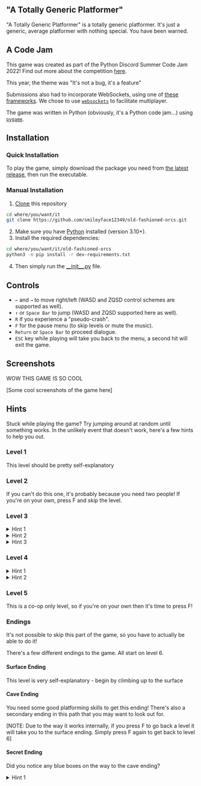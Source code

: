 ## "A Totally Generic Platformer"

"A Totally Generic Platformer" is a totally generic platformer. It's just a generic, average platformer with nothing special. You have been warned.

## A Code Jam
This game was created as part of the Python Discord Summer Code Jam 2022! Find out more about the competition [here](https://www.pythondiscord.com/events/code-jams/9/).

This year, the theme was "It's not a bug, it's a feature"

Submissions also had to incorporate WebSockets, using one of [these frameworks](https://www.pythondiscord.com/events/code-jams/9/frameworks/). We chose to use [`websockets`](https://github.com/aaugustin/websockets) to facilitate multiplayer.

The game was written in Python (obviously, it's a Python code jam...) using [`pygame`](https://github.com/pygame/pygame).

## Installation

### Quick Installation

To play the game, simply download the package you need from [the latest release](https://github.com/smileyface12349/old-fashioned-orcs/releases/latest), then run the executable.

### Manual Installation

1. [Clone](https://docs.github.com/en/repositories/creating-and-managing-repositories/cloning-a-repository) this repository
```bash
cd where/you/want/it
git clone https://github.com/smileyface12349/old-fashioned-orcs.git
```
2. Make sure you have [Python](https://www.python.org/downloads/) installed (version 3.10+).
3. Install the required dependencies:

```bash
cd where/you/want/it/old-fashioned-orcs
python3 -m pip install -r dev-requirements.txt
```

4. Then simply run the [\_\_init\_\_.py](__init__.py) file.


## Controls

- `←` and `→` to move right/left (WASD and ZQSD control schemes are supported as well).
- `↑` or `Space Bar` to jump (WASD and ZQSD supported here as well).
- `R` if you experience a "pseudo-crash".
- `F` for the pause menu (to skip levels or mute the music).
- `Return` or `Space Bar` to proceed dialogue.
- `ESC` key while playing will take you back to the menu, a second hit will exit the game.

## Screenshots

WOW THIS GAME IS SO COOL

[Some cool screenshots of the game here]

## Hints

Stuck while playing the game? Try jumping around at random until something works. In the unlikely event that doesn't work, here's a few hints to help you out.

### Level 1

This level should be pretty self-explanatory

### Level 2

If you can't do this one, it's probably because you need two people! If you're on your own, press F and skip the level.

### Level 3

<details>
<summary>Hint 1</summary>
Have you picked up the shovel (you have to approach it from the side - where your hands would be if you had any)
</details>

<details>
<summary>Hint 2</summary>
If you can't get back by going left, try going right first.
</details>

<details>
<summary>Hint 3</summary>
You have a shovel now. What does a shovel do?
</details>

### Level 4

<details>
<summary>Hint 1</summary>
![Where to go](https://cdn.discordapp.com/attachments/391970589251731456/1004399803729457202/unknown.png)
</details>

<details>
<summary>Hint 2</summary>
The bricks below you have the same pattern as the blocks you need to jump on
</details>

### Level 5

This is a co-op only level, so if you're on your own then it's time to press F!

### Endings

It's not possible to skip this part of the game, so you have to actually be able to do it!

There's a few different endings to the game. All start on level 6.

#### Surface Ending

This level is very self-explanatory - begin by climbing up to the surface

#### Cave Ending

You need some good platforming skills to get this ending! There's also a secondary ending in this path that you may want to look out for.

[NOTE: Due to the way it works internally, if you press F to go back a level it will take you to the surface ending. Simply press F again to get back to level 6]

#### Secret Ending

Did you notice any blue boxes on the way to the cave ending?

<details>
<summary>Hint 1</summary>
You really think I'm going to tell you how to do it? It wouldn't exactly be a secret ending then!
</details>
